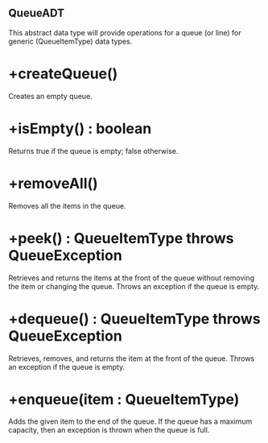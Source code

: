 ## QueueADT
This abstract data type will provide operations for a queue (or line) for generic (QueueItemType) data types.

# +createQueue() 
Creates an empty queue.

# +isEmpty() : boolean
Returns true if the queue is empty; false otherwise.

# +removeAll() 
Removes all the items in the queue.

# +peek() : QueueItemType throws QueueException
Retrieves and returns the items at the front of the queue without removing the item or changing the queue. Throws an exception if the queue is empty.

# +dequeue() : QueueItemType throws QueueException
Retrieves, removes, and returns the item at the front of the queue. Throws an exception if the queue is empty.

# +enqueue(item : QueueItemType)
Adds the given item to the end of the queue. If the queue has a maximum capacity, then an exception is thrown when the queue is full.